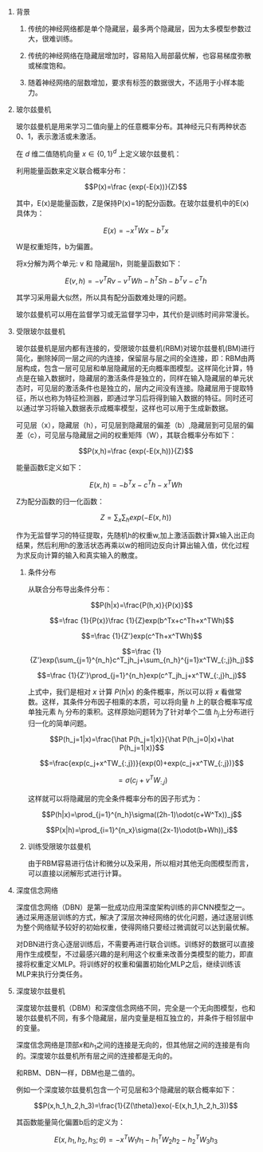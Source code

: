 1. 背景

    1. 传统的神经网络都是单个隐藏层，最多两个隐藏层，因为太多模型参数过大，很难训练。

    2. 传统的神经网络在隐藏层增加时，容易陷入局部最优解，也容易梯度弥散或梯度饱和。

    3. 随着神经网络的层数增加，要求有标签的数据很大，不适用于小样本能力。

1. 玻尔兹曼机

    玻尔兹曼机是用来学习二值向量上的任意概率分布。其神经元只有两种状态0、1，表示激活或未激活。

    在 $d$ 维二值随机向量 $x\in \{0,1\}^d$ 上定义玻尔兹曼机：

    利用能量函数来定义联合概率分布：

    $$P(x)=\frac {exp(-E(x))}{Z}$$ 

    其中，E(x)是能量函数，Z是保持P(x)=1的配分函数。在玻尔兹曼机中的E(x)具体为：

    $$E(x)=-x^TWx-b^Tx$$

    W是权重矩阵，b为偏置。

    将x分解为两个单元: v 和 隐藏层h，则能量函数如下：

    $$E(v,h)=-v^TRv-v^TWh-h^TSh-b^Tv-c^Th$$

    其学习采用最大似然，所以具有配分函数难处理的问题。

    玻尔兹曼机可以用在监督学习或无监督学习中，其代价是训练时间非常漫长。

1. 受限玻尔兹曼机

    玻尔兹曼机是层内都有连接的，受限玻尔兹曼机(RBM)对玻尔兹曼机(BM)进行简化，删除掉同一层之间的内连接，保留层与层之间的全连接，即：RBM由两层构成，包含一层可见层和单层隐藏层的无向概率图模型。这样简化计算，特点是在输入数据时，隐藏层的激活条件是独立的，同样在输入隐藏层的单元状态时，可见层的激活条件也是独立的，层内之间没有连接。隐藏层用于提取特征，所以也称为特征检测器，即通过学习后将得到输入数据的特征。同时还可以通过学习将输入数据表示成概率模型，这样也可以用于生成新数据。

    可见层（x），隐藏层（h），可见层到隐藏层的偏差（b）,隐藏层到可见层的偏差（c），可见层与隐藏层之间的权重矩阵（W），其联合概率分布如下：

    $$P(x,h)=\frac {exp(-E(x,h))}{Z}$$

    能量函数E定义如下：

    $$E(x,h)=-b^Tx-c^Th-x^TWh$$

    Z为配分函数的归一化函数：

    $$Z=\sum_x\sum_h exp(-E(x,h))$$

    作为无监督学习的特征提取，先随机h的权重w,加上激活函数计算x输入出正向结果，然后利用h的激活状态再乘以w的相同边反向计算出输入值，优化过程为求反向计算的输入和真实输入的散度。

    1. 条件分布

        从联合分布导出条件分布：

        $$P(h|x)=\frac{P(h,x)}{P(x)}$$

        $$=\frac {1}{P(x)}\frac {1}{Z}exp(b^Tx+c^Th+x^TWh)$$

        $$=\frac {1}{Z'}exp(c^Th+x^TWh)$$

        $$=\frac {1}{Z'}exp(\sum_{j=1}^{n_h}c^T_jh_j+\sum_{n_h}^{j=1}x^TW_{:,j}h_j)$$

        $$=\frac {1}{Z'}\prod_{j=1}^{n_h}exp(c^T_jh_j+x^TW_{:,j}h_j)$$

        上式中，我们是相对 $x$ 计算 $P(h|x)$ 的条件概率，所以可以将 $x$ 看做常数。这样，其条件分布因子相乘的本质，可以将向量 $h$ 上的联合概率写成单独元素 $h_j$ 分布的乘积。这样原始问题转为了针对单个二值 $h_j$上分布进行归一化的简单问题。

        $$P(h_j=1|x)=\frac{\hat P(h_j=1|x)}{\hat P(h_j=0|x)+\hat P(h_j=1|x)}$$

        $$=\frac{exp(c_j+x^TW_{:,j})}{exp(0)+exp(c_j+x^TW_{:,j})}$$

        $$=\sigma(c_j+v^TW_{:,j})$$

        这样就可以将隐藏层的完全条件概率分布的因子形式为：

        $$P(h|x)=\prod_{j=1}^{n_h}\sigma((2h-1)\odot(c+W^Tx))_j$$

        $$P(x|h)=\prod_{i=1}^{n_x}\sigma((2x-1)\odot(b+Wh))_i$$

    1. 训练受限玻尔兹曼机

        由于RBM容易进行估计和微分以及采用，所以相对其他无向图模型而言，可以直接以闭解形式进行计算。

1. 深度信念网络

    深度信念网络（DBN）是第一批成功应用深度架构训练的非CNN模型之一。通过采用逐层训练的方式，解决了深层次神经网络的优化问题，通过逐层训练为整个网络赋予较好的初始权重，使得网络只要经过微调就可以达到最优解。

    对DBN进行贪心逐层训练后，不需要再进行联合训练。训练好的数据可以直接用作生成模型，不过最感兴趣的是利用这个权重来改善分类模型的能力，即直接将权重定义MLP。将训练好的权重和偏置初始化MLP之后，继续训练该MLP来执行分类任务。

1. 深度玻尔兹曼机

    深度玻尔兹曼机（DBM）和深度信念网络不同，完全是一个无向图模型，也和玻尔兹曼机不同，有多个隐藏层，层内变量是相互独立的，并条件于相邻层中的变量。

    深度信念网络是顶部$x$和$h_1$之间的连接是无向的，但其他层之间的连接是有向的。深度玻尔兹曼机所有层之间的连接都是无向的。

    和RBM、DBN一样，DBM也是二值的。

    例如一个深度玻尔兹曼机包含一个可见层和3个隐藏层的联合概率如下：

    $$P(x,h_1,h_2,h_3)=\frac{1}{Z(\theta)}exo(-E(x,h_1,h_2,h_3))$$

    其函数能量简化偏置b后的定义为：

    $$E(x,h_1,h_2,h_3;\theta)=-x^TW_1h_1-h_1^TW_2h_2-h_2^TW_3h_3$$

    








